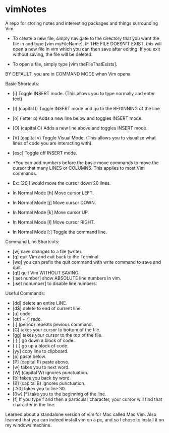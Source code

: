 # vimNotes
A repo for storing notes and interesting packages and things surrounding Vim.

- To create a new file, simply navigate to the directory that you want the file in and
type [vim myFileName]. IF THE FILE DOESN'T EXIST, this will open a new file in vim which
you can then save after editing. If you exit without saving, the file will be deleted.

- To open a file, simply type [vim theFileThatExists].

BY DEFAULT, you are in COMMAND MODE when Vim opens.

Basic Shortcuts:
- [i] Toggle INSERT mode. (This allows you to type normally and enter text)
- [I] (capital I) Toggle INSERT mode and go to the BEGINNING of the line.
- [o] (letter o) Adds a new line below and toggles INSERT mode.
- [O] (capital O) Adds a new line above and toggles INSERT mode.
- [V] (capital v) Toggle Visual Mode. (This allows you to visualize what lines of code you are interacting with).
- [esc] Toggle off INSERT mode.
- *You can add numbers before the basic move commands to move the cursor that many LINES or COLUMNS. This applies to most Vim commands.
- Ex: [20j] would move the cursor down 20 lines.
- In Normal Mode [h] Move cursor LEFT.
- In Normal Mode [j] Move cursor DOWN.
- In Normal Mode [k] Move cursor UP.
- In Normal Mode [l] Move cursor RIGHT.

- In Normal Mode [:] Toggle the command line.

Command Line Shortcuts:
- [w] save changes to a file (write).
- [q] quit Vim and exit back to the Terminal.
- [wq] you can prefix the quit command with write command to save and quit.
- [q!] quit Vim WITHOUT SAVING.
- [:set number] show ABSOLUTE line numbers in vim.
- [:set nonumber] to disable line numbers.

Useful Commands:
- [dd] delete an entire LINE.
- [d$] delete to end of current line.
- [u] undo.
- [ctrl + r] redo.
- [.] (period) repeats pevious command.
- [G] takes your cursor to bottom of the file.
- [gg] takes your cursor to the top of the file.
- [ } ] go down a block of code.
- [ { ] go up a block of code.
- [yy] copy line to clipboard.
- [p] paste below.
- [P] (capital P) paste above.
- [w] takes you to next word.
- [W] (capital W) ignores punctuation.
- [b] takes you back by word.
- [B] (capital B) ignores punctuation.
- [:30] takes you to line 30.
- [0w] [^] take you to the beginning of the line.
- [f] If you type f and then a particular character, your cursor will find that character in the line.

Learned about a standalone version of vim for Mac called Mac Vim.
Also learned that you can indeed install vim on a pc, and so I chose to install it on my windows machine.
